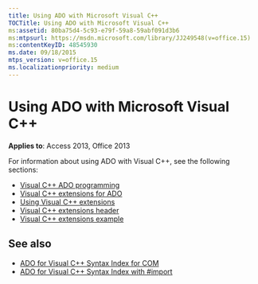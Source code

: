 ```yaml
---
title: Using ADO with Microsoft Visual C++
TOCTitle: Using ADO with Microsoft Visual C++
ms:assetid: 80ba75d4-5c93-e79f-59a8-59abf091d3b6
ms:mtpsurl: https://msdn.microsoft.com/library/JJ249548(v=office.15)
ms:contentKeyID: 48545930
ms.date: 09/18/2015
mtps_version: v=office.15
ms.localizationpriority: medium
---
```


# Using ADO with Microsoft Visual C++

**Applies to**: Access 2013, Office 2013

For information about using ADO with Visual C++, see the following sections:

- [Visual C++ ADO programming](visual-c-ado-programming.md)
- [Visual C++ extensions for ADO](visual-c-extensions-for-ado.md)
- [Using Visual C++ extensions](using-visual-c-extensions.md)
- [Visual C++ extensions header](visual-c-extensions-header.md)
- [Visual C++ extensions example](visual-c-extensions-example.md)


## See also

- [ADO for Visual C++ Syntax Index for COM](https://docs.microsoft.com/office/vba/access/concepts/miscellaneous/ado-for-visual-c-plus-plus-syntax-index-for-com)
- [ADO for Visual C++ Syntax Index with \#import](https://docs.microsoft.com/office/vba/access/concepts/miscellaneous/ado-for-visual-c-plus-plus-syntax-index-with-import)
